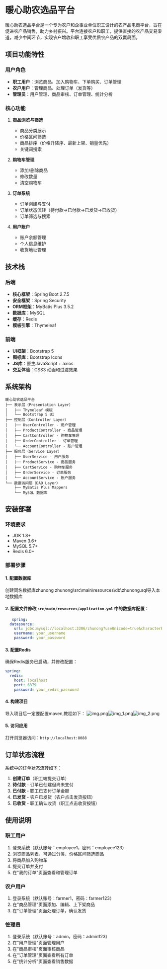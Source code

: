# 暖心助农选品平台

暖心助农选品平台是一个专为农户和企事业单位职工设计的农产品电商平台，旨在促进农产品销售，助力乡村振兴。平台连接农户和职工，提供直接的农产品交易渠道，减少中间环节，实现农户增收和职工享受优质农产品的双赢局面。

## 项目功能特性

### 用户角色

- **职工用户**：浏览商品、加入购物车、下单购买、订单管理
- **农户用户**：管理商品、处理订单（发货等）
- **管理员**：用户管理、商品审核、订单管理、统计分析

### 核心功能

1. **商品浏览与筛选**
   - 商品分类展示
   - 价格区间筛选
   - 商品排序（价格升降序、最新上架、销量优先）
   - 关键词搜索

2. **购物车管理**
   - 添加/删除商品
   - 修改数量
   - 清空购物车

3. **订单系统**
   - 订单创建与支付
   - 订单状态流转（待付款→已付款→已发货→已收货）
   - 订单筛选与搜索

4. **用户账户**
   - 账户余额管理
   - 个人信息维护
   - 收货地址管理

## 技术栈

### 后端

- **核心框架**：Spring Boot 2.7.5
- **安全框架**：Spring Security
- **ORM框架**：MyBatis Plus 3.5.2
- **数据库**：MySQL
- **缓存**：Redis
- **模板引擎**：Thymeleaf

### 前端

- **UI框架**：Bootstrap 5
- **图标库**：Bootstrap Icons
- **JS库**：原生JavaScript + axios
- **交互体验**：CSS3 动画和过渡效果

## 系统架构

```
暖心助农选品平台
├── 表示层（Presentation Layer）
│   ├── Thymeleaf 模板
│   └── Bootstrap 5 UI
├── 控制层（Controller Layer）
│   ├── UserController - 用户管理
│   ├── ProductController - 商品管理
│   ├── CartController - 购物车管理
│   ├── OrderController - 订单管理
│   └── AccountController - 账户管理
├── 服务层（Service Layer）
│   ├── UserService - 用户服务
│   ├── ProductService - 商品服务
│   ├── CartService - 购物车服务
│   ├── OrderService - 订单服务
│   └── AccountService - 账户服务
└── 数据访问层（DAO Layer）
    ├── MyBatis Plus Mappers
    └── MySQL 数据库
```

## 安装部署

### 环境要求

- JDK 1.8+
- Maven 3.6+
- MySQL 5.7+
- Redis 6.0+

### 部署步骤



#### 1. 配置数据库
创建同名数据库zhunong
zhunong\src\main\resources\db\zhunong.sql导入本地数据库


#### 2. 配置文件修改 `src/main/resources/application.yml` 中的数据库配置：

```yaml
   spring:
  datasource:
    url: jdbc:mysql://localhost:3306/zhunong?useUnicode=true&characterEncoding=utf-8&serverTimezone=Asia/Shanghai
    username: your_username
    password: your_password
```

#### 3. 配置Redis

确保Redis服务已启动，并修改配置：

```yaml
spring:
  redis:
    host: localhost
    port: 6379
    password: your_redis_password
```

#### 4. 构建项目

导入项目后一定要配置maven,教程如下：
![img.png](img.png)![img_1.png](img_1.png)![img_2.png](img_2.png)
#### 5. 访问应用

打开浏览器访问：`http://localhost:8088`

## 订单状态流程

系统中的订单状态流转如下：

1. **创建订单**（职工端提交订单）
2. **待付款** - 订单已创建但尚未支付
3. **已付款** - 职工已支付订单金额
4. **已发货** - 农户已发货（农户点击发货按钮）
5. **已收货** - 职工确认收货（职工点击收货按钮）

## 使用说明

### 职工用户

1. 登录系统（默认账号：employee1，密码：employee123）
2. 浏览商品列表，可通过分类、价格区间筛选商品
3. 将商品加入购物车
4. 提交订单并支付
5. 在"我的订单"页面查看和管理订单

### 农户用户

1. 登录系统（默认账号：farmer1，密码：farmer123）
2. 在"商品管理"页面添加、编辑、上下架商品
3. 在"订单管理"页面处理订单，确认发货

### 管理员

1. 登录系统（默认账号：admin，密码：admin123）
2. 在"用户管理"页面管理用户
3. 在"商品审核"页面审核商品
4. 在"订单管理"页面查看所有订单
5. 在"统计分析"页面查看销售数据

